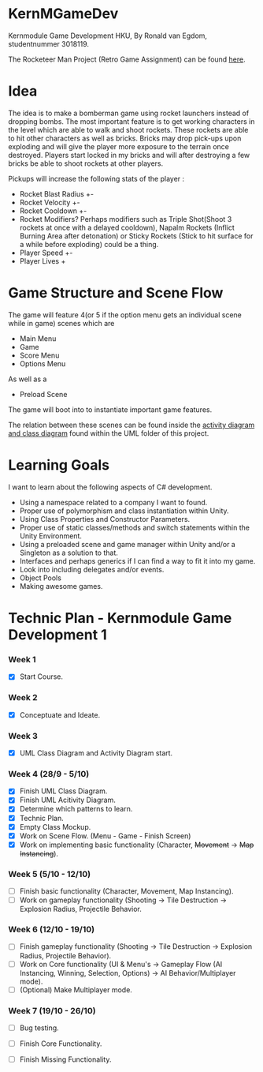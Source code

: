 # KernMGameDev
Kernmodule Game Development HKU, By Ronald van Egdom, studentnummer 3018119.

The Rocketeer Man Project (Retro Game Assignment) can be found [here](https://github.com/Cheezegami/HKU-KernMGameDev/tree/master/Rocketeer%20Man%20Files).

# Idea
The idea is to make a bomberman game using rocket launchers instead of dropping bombs. The most important feature is to get working characters in the level which are able to walk and shoot rockets. These rockets are able to hit other characters as well as bricks. Bricks may drop pick-ups upon exploding and will give the player more exposure to the terrain once destroyed. Players start locked in my bricks and will after destroying a few bricks be able to shoot rockets at other players.

Pickups will increase the following stats of the player :
- Rocket Blast Radius +-
- Rocket Velocity +-
- Rocket Cooldown +-
- Rocket Modifiers? Perhaps modifiers such as Triple Shot(Shoot 3 rockets at once with a delayed cooldown), Napalm Rockets (Inflict Burning Area after detonation) or Sticky Rockets (Stick to hit surface for a while before exploding) could be a thing.
- Player Speed +-
- Player Lives +

# Game Structure and Scene Flow
The game will feature 4(or 5 if the option menu gets an individual scene while in game) scenes which are
- Main Menu
- Game
- Score Menu
- Options Menu

As well as a
- Preload Scene

The game will boot into to instantiate important game features.

The relation between these scenes can be found inside the [activity diagram and class diagram](https://github.com/Cheezegami/HKU-KernMGameDev/tree/master/Rocketeer%20Man%20Files/UML) found within the UML folder of this project.

# Learning Goals
I want to learn about the following aspects of C# development.
- Using a namespace related to a company I want to found.
- Proper use of polymorphism and class instantiation within Unity.
- Using Class Properties and Constructor Parameters.
- Proper use of static classes/methods and switch statements within the Unity Environment.
- Using a preloaded scene and game manager within Unity and/or a Singleton as a solution to that.
- Interfaces and perhaps generics if I can find a way to fit it into my game.
- Look into including delegates and/or events.
- Object Pools
- Making awesome games.

# Technic Plan - Kernmodule Game Development 1
### Week 1
- [x] Start Course.
### Week 2
- [x] Conceptuate and Ideate.
### Week 3
- [x] UML Class Diagram and Activity Diagram start.
### Week 4 (28/9 - 5/10) 
- [x] Finish UML Class Diagram.
- [x] Finish UML Acitivity Diagram.
- [x] Determine which patterns to learn.
- [x] Technic Plan.
- [x] Empty Class Mockup.
- [x] Work on Scene Flow. (Menu - Game - Finish Screen)
- [x] Work on implementing basic functionality (Character, ~~Movement~~ -> ~~Map Instancing~~). 
### Week 5 (5/10 - 12/10) 
- [ ] Finish basic functionality (Character, Movement, Map Instancing).
- [ ] Work on gameplay functionality (Shooting -> Tile Destruction -> Explosion Radius, Projectile Behavior.
### Week 6 (12/10 - 19/10)
- [ ] Finish gameplay functionality (Shooting -> Tile Destruction -> Explosion Radius, Projectile Behavior).
- [ ] Work on Core functionality (UI & Menu's -> Gameplay Flow (AI Instancing, Winning, Selection, Options) -> AI Behavior/Multiplayer mode).
- [ ] \(Optional) Make Multiplayer mode.
### Week 7 (19/10 - 26/10)
- [ ] Bug testing.
- [ ] Finish Core Functionality.
- [ ] Finish Missing Functionality.

